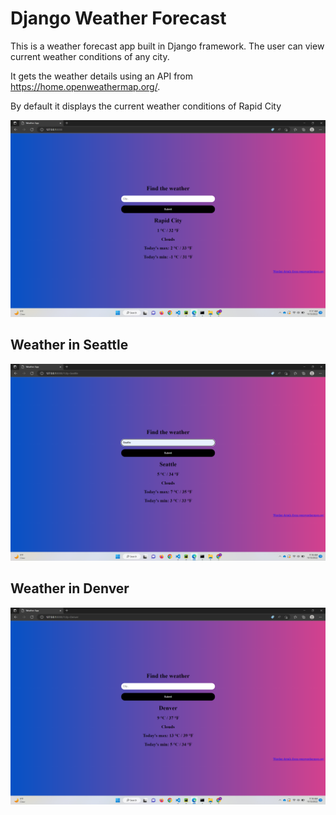 # Django Weather Forecast


This is a weather forecast app built in Django framework. The user can view current weather conditions of any city.


It gets the weather details using an API from https://home.openweathermap.org/.

By default it displays the current weather conditions of Rapid City


![Rapid City](SampleOutput/Screenshot1.png)





## Weather in Seattle
![Rapid City](SampleOutput/Screenshot2.png)






## Weather in Denver
![Rapid City](SampleOutput/Screenshot3.png)


